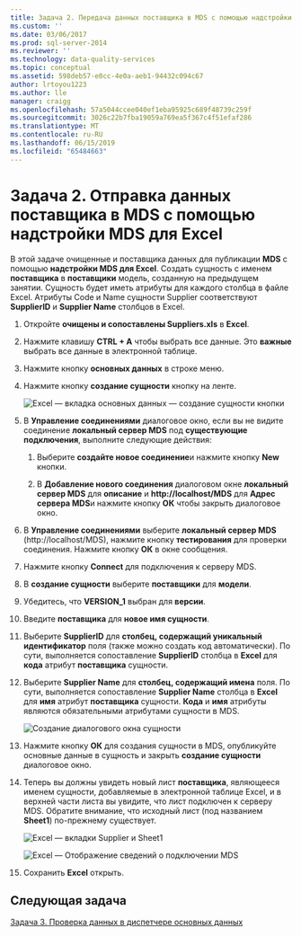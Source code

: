 ```yaml
---
title: Задача 2. Передача данных поставщика в MDS с помощью надстройки MDS для Excel | Документация Майкрософт
ms.custom: ''
ms.date: 03/06/2017
ms.prod: sql-server-2014
ms.reviewer: ''
ms.technology: data-quality-services
ms.topic: conceptual
ms.assetid: 598deb57-e0cc-4e0a-aeb1-94432c094c67
author: lrtoyou1223
ms.author: lle
manager: craigg
ms.openlocfilehash: 57a5044ccee040ef1eba95925c689f48739c259f
ms.sourcegitcommit: 3026c22b7fba19059a769ea5f367c4f51efaf286
ms.translationtype: MT
ms.contentlocale: ru-RU
ms.lasthandoff: 06/15/2019
ms.locfileid: "65484663"
---
```

# <a name="task-2-uploading-supplier-data-to-mds-using-mds-add-in-for-excel"></a>Задача 2. Отправка данных поставщика в MDS с помощью надстройки MDS для Excel
  В этой задаче очищенные и поставщика данных для публикации **MDS** с помощью **надстройки MDS для Excel**. Создать сущность с именем **поставщика** в **поставщики** модель, созданную на предыдущем занятии. Сущность будет иметь атрибуты для каждого столбца в файле Excel. Атрибуты Code и Name сущности Supplier соответствуют **SupplierID** и **Supplier Name** столбцов в Excel.  
  
1.  Откройте **очищены и сопоставлены Suppliers.xls** в **Excel**.  
  
2.  Нажмите клавишу **CTRL + A** чтобы выбрать все данные. Это **важные** выбрать все данные в электронной таблице.  
  
3.  Нажмите кнопку **основных данных** в строке меню.  
  
4.  Нажмите кнопку **создание сущности** кнопку на ленте.  
  
     ![Excel — вкладка основных данных — создание сущности кнопки](../../2014/tutorials/media/et-ulingsdtomdsusingmdsaddinforexcel-01.jpg "Excel — вкладка основных данных — создание сущности кнопки")  
  
5.  В **Управление соединениями** диалоговое окно, если вы не видите соединение **локальный сервер MDS** под **существующие подключения**, выполните следующие действия:  
  
    1.  Выберите **создайте новое соединение**и нажмите кнопку **New** кнопки.  
  
    2.  В **Добавление нового соединения** диалоговом окне **локальный сервер MDS** для **описание** и **http://localhost/MDS** для  **Адрес сервера MDS**и нажмите кнопку **ОК** чтобы закрыть диалоговое окно.  
  
6.  В **Управление соединениями** выберите **локальный сервер MDS** (http://localhost/MDS), нажмите кнопку **тестирования** для проверки соединения. Нажмите кнопку **ОК** в окне сообщения.  
  
7.  Нажмите кнопку **Connect** для подключения к серверу MDS.  
  
8.  В **создание сущности** выберите **поставщики** для **модели**.  
  
9. Убедитесь, что **VERSION_1** выбран для **версии**.  
  
10. Введите **поставщика** для **новое имя сущности**.  
  
11. Выберите **SupplierID** для **столбец, содержащий уникальный идентификатор** поля (также можно создать код автоматически). По сути, выполняется сопоставление **SupplierID** столбца в **Excel** для **кода** атрибут **поставщика** сущности.  
  
12. Выберите **Supplier Name** для **столбец, содержащий имена** поля. По сути, выполняется сопоставление **Supplier Name** столбца в **Excel** для **имя** атрибут **поставщика** сущности. **Кода** и **имя** атрибуты являются обязательными атрибутами сущности в MDS.  
  
     ![Создание диалогового окна сущности](../../2014/tutorials/media/et-ulingsdtomdsusingmdsaddinforexcel-02.jpg "сущности диалоговое окно создания")  
  
13. Нажмите кнопку **ОК** для создания сущности в MDS, опубликуйте основные данные в сущность и закрыть **создание сущности** диалоговое окно.  
  
14. Теперь вы должны увидеть новый лист **поставщика**, являющееся именем сущности, добавляемые в электронной таблице Excel, и в верхней части листа вы увидите, что лист подключен к серверу MDS. Обратите внимание, что исходный лист (под названием **Sheet1**) по-прежнему существует.  
  
     ![Excel — вкладки Supplier и Sheet1](../../2014/tutorials/media/et-ulingsdtomdsusingmdsaddinforexcel-03.jpg "Excel — вкладки Supplier и Sheet1")  
  
     ![Excel — Отображение сведений о подключении MDS](../../2014/tutorials/media/et-ulingsdtomdsusingmdsaddinforexcel-04.jpg "Excel — Отображение сведений о подключении MDS")  
  
15. Сохранить **Excel** открыть.  
  
## <a name="next-task"></a>Следующая задача  
 [Задача 3. Проверка данных в диспетчере основных данных](../../2014/tutorials/task-3-verifying-the-data-in-master-data-manager.md)  
  
  
